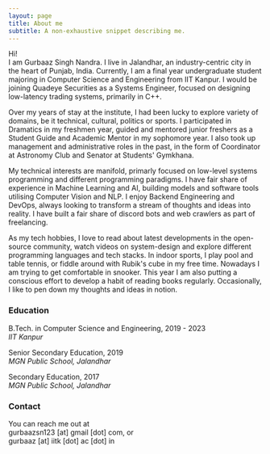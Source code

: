```yaml
---
layout: page
title: About me
subtitle: A non-exhaustive snippet describing me.
---
```


Hi!<br>
I am Gurbaaz Singh Nandra. I live in Jalandhar, an industry-centric city in the heart of Punjab, India. Currently, I am a final year undergraduate student majoring in Computer Science and Engineering from IIT Kanpur. I would be joining Quadeye Securities as a Systems Engineer, focused on designing low-latency trading systems, primarily in C++. 

Over my years of stay at the institute, I had been lucky to explore variety of domains, be it technical, cultural, politics or sports. I participated in Dramatics in my freshmen year, guided and mentored junior freshers as a Student Guide and Academic Mentor in my sophomore year. I also took up management and administrative roles in the past, in the form of Coordinator at Astronomy Club and Senator at Students' Gymkhana.

My technical interests are manifold, primarly focused on low-level systems programming and different programming paradigms. I have fair share of experience in Machine Learning and AI, building models and software tools utilising Computer Vision and NLP. I enjoy Backend Engineering and DevOps, always looking to transform a stream of thoughts and ideas into reality. I have built a fair share of discord bots and web crawlers as part of freelancing.

As my tech hobbies, I love to read about latest developments in the open-source community, watch videos on system-design and explore different programming languages and tech stacks. In indoor sports, I play pool and table tennis, or fiddle around with Rubik's cube in my free time. Nowadays I am trying to get comfortable in snooker. This year I am also putting a conscious effort to develop a habit of reading books regularly. Occasionally, I like to pen down my thoughts and ideas in notion.

### Education

<i class="fa fa-graduation-cap"></i>
B.Tech. in Computer Science and Engineering, 2019 - 2023<br>
*IIT Kanpur*

<i class="fa fa-graduation-cap"></i>
Senior Secondary Education, 2019<br>
*MGN Public School, Jalandhar*

<i class="fa fa-graduation-cap"></i>
Secondary Education, 2017<br>
*MGN Public School, Jalandhar*

### Contact

You can reach me out at <br>
<span class="mark">gurbaazsn123 [at] gmail [dot] com</span>, or <br>
<span class="mark">gurbaaz [at] iitk [dot] ac [dot] in</span>

